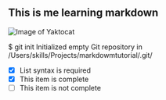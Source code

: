 ## This is me learning markdown 
![Image of Yaktocat](https://octodex.github.com/images/yaktocat.png)

$ git init
Initialized empty Git repository in /Users/skills/Projects/markdowmtutorial/.git/
- [x] List syntax is required
- [x] This item is complete
- [ ] This item is not complete

